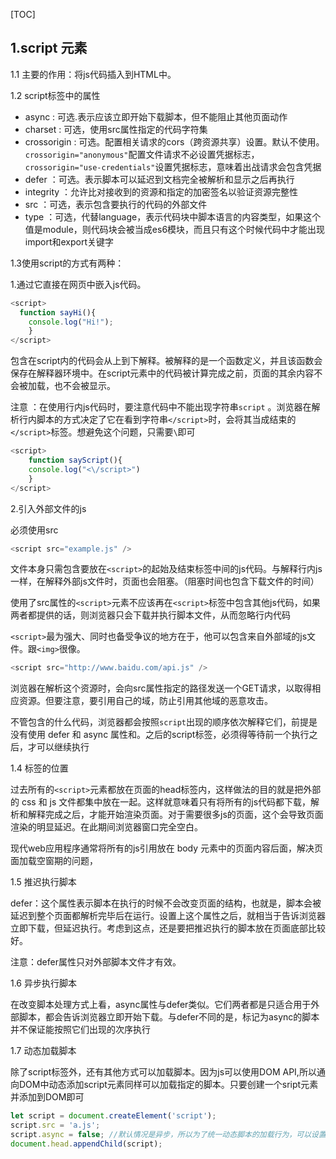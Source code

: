 [TOC]



## 1.script 元素

1.1 主要的作用：将js代码插入到HTML中。



1.2 script标签中的属性

- async : 可选.表示应该立即开始下载脚本，但不能阻止其他页面动作
- charset : 可选，使用src属性指定的代码字符集
- crossorigin : 可选。配置相关请求的cors（跨资源共享）设置。默认不使用。`crossorigin="anonymous"`配置文件请求不必设置凭据标志，`crossorigin="use-credentials"`设置凭据标志，意味着出战请求会包含凭据
- defer ：可选。表示脚本可以延迟到文档完全被解析和显示之后再执行
- integrity ：允许比对接收到的资源和指定的加密签名以验证资源完整性
- src ：可选，表示包含要执行的代码的外部文件
- type ：可选，代替language，表示代码块中脚本语言的内容类型，如果这个值是module，则代码块会被当成es6模块，而且只有这个时候代码中才能出现import和export关键字



1.3使用script的方式有两种：

1.通过它直接在网页中嵌入js代码。

```javascript
<script>
  function sayHi(){
  	console.log("Hi!");
	}
</script>
```

包含在script内的代码会从上到下解释。被解释的是一个函数定义，并且该函数会保存在解释器环境中。在script元素中的代码被计算完成之前，页面的其余内容不会被加载，也不会被显示。

注意 ：在使用行内js代码时，要注意代码中不能出现字符串`script` 。浏览器在解析行内脚本的方式决定了它在看到字符串`</script>`时，会将其当成结束的`</script>`标签。想避免这个问题，只需要`\`即可

```javascript
<script>
	function sayScript(){
  	console.log("<\/script>")
	}
</script>
```

2.引入外部文件的js

必须使用src

```javascript
<script src="example.js" />
```

文件本身只需包含要放在`<script>`的起始及结束标签中间的js代码。与解释行内js一样，在解释外部js文件时，页面也会阻塞。（阻塞时间也包含下载文件的时间）

使用了src属性的`<script>`元素不应该再在`<script>`标签中包含其他js代码，如果两者都提供的话，则浏览器只会下载并执行脚本文件，从而忽略行内代码

`<script>`最为强大、同时也备受争议的地方在于，他可以包含来自外部域的js文件。跟`<img>`很像。

```javascript
<script src="http://www.baidu.com/api.js" />
```

浏览器在解析这个资源时，会向src属性指定的路径发送一个GET请求，以取得相应资源。但要注意，要引用自己的域，防止引用其他域的恶意攻击。

不管包含的什么代码，浏览器都会按照`script`出现的顺序依次解释它们，前提是没有使用 defer 和 async 属性和。之后的script标签，必须得等待前一个执行之后，才可以继续执行



1.4 标签的位置

过去所有的`<script>`元素都放在页面的head标签内，这样做法的目的就是把外部的 css 和 js 文件都集中放在一起。这样就意味着只有将所有的js代码都下载，解析和解释完成之后，才能开始渲染页面。对于需要很多js的页面，这个会导致页面渲染的明显延迟。在此期间浏览器窗口完全空白。

现代web应用程序通常将所有的js引用放在 body 元素中的页面内容后面，解决页面加载空窗期的问题，



1.5 推迟执行脚本

defer：这个属性表示脚本在执行的时候不会改变页面的结构，也就是，脚本会被延迟到整个页面都解析完毕后在运行。设置上这个属性之后，就相当于告诉浏览器立即下载，但延迟执行。考虑到这点，还是要把推迟执行的脚本放在页面底部比较好。

注意：defer属性只对外部脚本文件才有效。



1.6 异步执行脚本

在改变脚本处理方式上看，async属性与defer类似。它们两者都是只适合用于外部脚本，都会告诉浏览器立即开始下载。与defer不同的是，标记为async的脚本并不保证能按照它们出现的次序执行



1.7 动态加载脚本

除了script标签外，还有其他方式可以加载脚本。因为js可以使用DOM API,所以通向DOM中动态添加script元素同样可以加载指定的脚本。只要创建一个sript元素并添加到DOM即可

```javascript
let script = document.createElement('script');
script.src = 'a.js';
script.async = false; //默认情况是异步，所以为了统一动态脚本的加载行为，可以设置成同步
document.head.appendChild(script);
```





